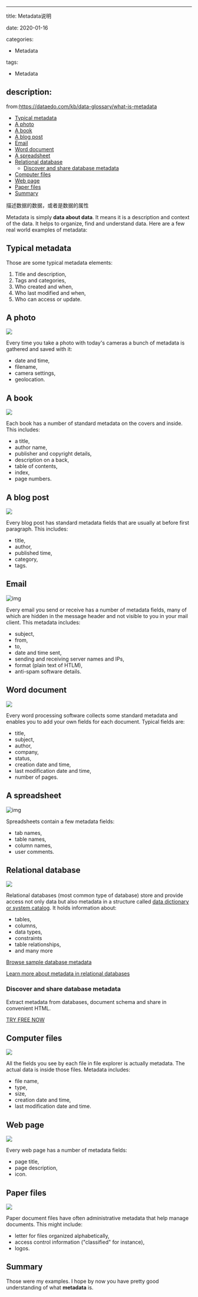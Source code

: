 ---
title: Metadata说明

date: 2020-01-16

categories:
   - Metadata

tags:
   - Metadata


description: ​
--------------

from:https://dataedo.com/kb/data-glossary/what-is-metadata


<!-- TOC -->

- [Typical metadata](#typical-metadata)
- [A photo](#a-photo)
- [A book](#a-book)
- [A blog post](#a-blog-post)
- [Email](#email)
- [Word document](#word-document)
- [A spreadsheet](#a-spreadsheet)
- [Relational database](#relational-database)
    - [Discover and share database metadata](#discover-and-share-database-metadata)
- [Computer files](#computer-files)
- [Web page](#web-page)
- [Paper files](#paper-files)
- [Summary](#summary)

<!-- /TOC -->



描述数据的数据，或者是数据的属性

Metadata is simply **data about data**. It means it is a description and context of the data. It helps to organize, find and understand data. Here are a few real world examples of metadata:



## Typical metadata

Those are some typical metadata elements:

1. Title and description,
2. Tags and categories,
3. Who created and when,
4. Who last modified and when,
5. Who can access or update.

## A photo

![](https://cdn.jsdelivr.net/gh/fanshanhong/note-image/metadata_photo.png)

Every time you take a photo with today's cameras a bunch of metadata is gathered and saved with it:

- date and time,
- filename,
- camera settings,
- geolocation.

## A book

![](https://cdn.jsdelivr.net/gh/fanshanhong/note-image/metadata_book.png)

Each book has a number of standard metadata on the covers and inside. This includes:

- a title,
- author name,
- publisher and copyright details,
- description on a back,
- table of contents,
- index,
- page numbers.

## A blog post

![](https://cdn.jsdelivr.net/gh/fanshanhong/note-image/metadata_blog_post.png)

Every blog post has standard metadata fields that are usually at before first paragraph. This includes:

- title,
- author,
- published time,
- category,
- tags.

## Email

![img](https://cdn.jsdelivr.net/gh/fanshanhong/note-image/metadata_email.png)

Every email you send or receive has a number of metadata fields, many of which are hidden in the message header and not visible to you in your mail client. This metadata includes:

- subject,
- from,
- to,
- date and time sent,
- sending and receiving server names and IPs,
- format (plain text of HTLM),
- anti-spam software details.

## Word document

![](https://cdn.jsdelivr.net/gh/fanshanhong/note-image/metadata_word_document.png)

Every word processing software collects some standard metadata and enables you to add your own fields for each document. Typical fields are:

- title,
- subject,
- author,
- company,
- status,
- creation date and time,
- last modification date and time,
- number of pages.

## A spreadsheet

![img](https://cdn.jsdelivr.net/gh/fanshanhong/note-image/metadata_spreadsheet.png)

Spreadsheets contain a few metadata fields:

- tab names,
- table names,
- column names,
- user comments.

## Relational database

![](https://cdn.jsdelivr.net/gh/fanshanhong/note-image/metadata_database.png)

Relational databases (most common type of database) store and provide access not only data but also metadata in a structure called [data dictionary or system catalog](https://dataedo.com/kb/databases/all/data-dictionary). It holds information about:

- tables,
- columns,
- data types,
- constraints
- table relationships,
- and many more

[Browse sample database metadata](https://dataedo.com/samples/html/AdventureWorks/)

[Learn more about metadata in relational databases](https://dataedo.com/kb/databases/all/metadata)

### Discover and share database metadata

Extract metadata from databases, document schema and share in convenient HTML.

[TRY FREE NOW](https://dataedo.com/free-trial)

## Computer files

![](https://cdn.jsdelivr.net/gh/fanshanhong/note-image/metadata_files.png)

All the fields you see by each file in file explorer is actually metadata. The actual data is inside those files. Metadata includes:

- file name,
- type,
- size,
- creation date and time,
- last modification date and time.

## Web page

![](https://cdn.jsdelivr.net/gh/fanshanhong/note-image/metadata_webpage.png)

Every web page has a number of metadata fields:

- page title,
- page description,
- icon.

## Paper files

![](https://cdn.jsdelivr.net/gh/fanshanhong/note-image/metadata_secret_files.png)

Paper document files have often administrative metadata that help manage documents. This might include:

- letter for files organized alphabetically,
- access control information ("classified" for instance),
- logos.

## Summary

Those were my examples. I hope by now you have pretty good understanding of what **metadata** is.
